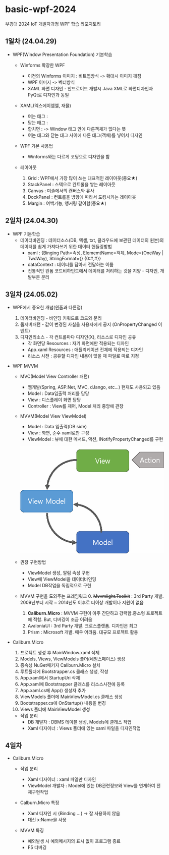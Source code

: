 # basic-wpf-2024
부경대 2024 IoT 개발자과정 WPF 학습 리포지토리

## 1일차 (24.04.29)
- WPF(Window Presentation Foundation) 기본학습
    - Winforms 확장한 WPF
        - 이전의 Winforms 이미지 : 비트맵방식 -> 확대시 이미지 깨짐
        - WPF 이미지 -> 벡터방식
        - XAML 화면 디자인 - 안드로이드 개발시 Java XML로 화면디자인과 PyQt로 디자인과 동일

    - XAML(엑스에이엠엘, 재믈)
        - 여는 태그 : <Window>
        - 닫는 태그 : </Window>
        - 합치면 : <Window /> -> Window 태그 안에 다른객체가 없다는 뜻
        - 여는 태그와 닫는 태그 사이에 다른 태그(객체)를 넣어서 디자인

    - WPF 기본 사용법
        - Winforms와는 다르게 코딩으로 디자인을 함

    - 레이아웃
        1. Grid : WPF에서 가장 많이 쓰는 대표적인 레이아웃(중요★)
        2. StackPanel : 스택으로 컨트롤을 쌓는 레이아웃
        3. Canvas : 미술에서의 캔버스와 유사
        4. DockPanel : 컨트롤을 방향에 따라서 도킹시키는 레이아웃
        5. Margin : 여백기능, 앵커링 같이함(중요★)


## 2일차 (24.04.30)
- WPF 기본학습
    - 데이터바인딩 : 데이터소스(DB, 엑셀, txt, 클라우드에 보관된 데이터의 원본)의 데이터를 쉽게 가져다쓰기 위한 데이터 핸들링방법
        - xaml : {Binging Path=속성, ElememtName=객체, Mode=(OneWay | TwoWay), StringFormat={} {0:#,#}}
        - dataContext : 데이터를 담아서 전달하는 이름
        - 전통적인 윈폼 코드비하인드에서 데이터를 처리하는 것을 지양 - 디자인, 개발부분 분리

## 3일차 (24.05.02)
- WPF에서 중요한 개념(윈폼과 다른점)
    1. 데이터바인딩 - 바인딩 키워드로 코드와 분리
    2. 옵저버패턴 - 값이 변경된 사실을 사용자에게 공지 (OnPropertyChanged 이벤트)
    3. 디자인리소스 - 각 컨트롤마다 디자인(X), 리소스로 디자인 공유
        - 각 화면당 Resources : 자기 화면에만 적용되는 디자인
        - App.xaml Resources : 애플리케이션 전체에 적용되는 디자인
        - 리소스 사전 : 공유할 디자인 내용이 많을 때 파일로 따로 지정

- WPF MVVM
    - MVC(Model View Controller 패턴)
        - 웹개발(Spring, ASP.Net, MVC, dJango, etc...) 현재도 사용되고 있음
        - Model : Data입출력 처리를 담당
        - View : 디스플레이 화면 담당
        - Controller : View를 제어, Model 처리 중앙에 관장

    - MVVM(Model View ViewModel)
        - Model : Data 입출력(DB side)
        - View : 화면, 순수 xaml로만 구성
        - ViewModel : 뷰에 대한 메서드, 액션, INotifyPropertyChanged를 구현 

        ![MVVM패턴](https://raw.githubusercontent.com/HyungJuu/basic-wpf-2024/main/images/wpf001.png)

    - 권장 구현방법
        - ViewModel 생성, 알림 속성 구현
        - View에 ViewModel을 데이터바인딩
        - Model DB작업을 독립적으로 구현

    - MVVM 구현을 도와주는 프레임워크
        0. ~~Mvvmlight.Toolkit~~ : 3rd Party 개발. 2009년부터 시작 ~ 2014년도 이후로 더이상 개발이나 지원이 없음
        1. **Caliburn.Micro** : MVVM 구현이 아주 간단하고 강력함.중소형 프로젝트에 적합. But, 디버깅이 조금 어려움
        2. AvaloniaUI : 3rd Party 개발. 크로스플랫폼. 디자인은 최고
        3. Prism : Microsoft 개발. 매우 어려움. 대규모 프로젝트 활용

- Caliburn.Micro
    1. 프로젝트 생성 후 MainWindow.xaml 삭제
    2. Models, Views, ViewModels 폴더(네임스페이스) 생성
    3. 종속성 NuGet패키지 Caliburn.Micro 설치
    4. 루트폴더에 Bootstrapper.cs 클래스 생성, 작성
    5. App.xaml에서 StartupUri 삭제
    6. App.xaml에 Bootstrapper 클래스를 리소스사전에 등록
    7. App.xaml.cs에 App() 생성자 추가
    8. ViewModels 폴더에 MainViewModel.cs 클래스 생성
    9. Bootstrapper.cs에 OnStartup() 내용을 변경
    10. Views 폴더에 MainViewModel 생성

    - 작업 분리
        - DB 개발자 : DBMS 테이블 생성, Models에 클래스 작업
        - Xaml 디자이너 : Views 폴더에 있는 xaml 파일을 디자인작업

## 4일차
- Caliburn.Micro
    - 작업 분리
        - Xaml 디자이너 : xaml 파일만 디자인
        - ViewModel 개발자 : Model에 있는 DB관련정보와 View를 연계하여 전체구현작업

    - Calburn.Micro 특징
        - Xaml 디자인 시 {Binding ...} &rarr; 잘 사용하지 않음
        - 대신 x:Name을 사용

    - MVVM 특징
        - 예외발생 시 예외메시지의 표시 없이 프로그램 종료
        - F5 디버깅
